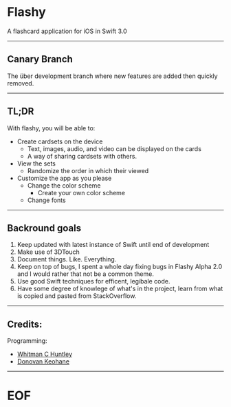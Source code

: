 # Flashy

A flashcard application for iOS in Swift 3.0

---
## Canary Branch
The über development branch where new features are added then quickly removed.

---

## TL;DR

With flashy, you will be able to:
- Create cardsets on the device
   - Text, images, audio, and video can be displayed on the cards
   - A way of sharing cardsets with others.
- View the sets
   - Randomize the order in which their viewed
- Customize the app as you please
   - Change the color scheme
      - Create your own color scheme
   - Change fonts
   
---
## Backround goals

1. Keep updated with latest instance of Swift until end of development
2. Make use of 3DTouch
3. Document things. Like. Everything.
4. Keep on top of bugs, I spent a whole day fixing bugs in Flashy Alpha 2.0 and I would rather that not be a common theme.
5. Use good Swift techniques for efficent, legibale code.
6. Have some degree of knowlege of what's in the project, learn from what is copied and pasted from StackOverflow.

---
## Credits:

Programming:
- [Whitman C Huntley](https://github.com/whitman-colm)
- [Donovan Keohane](https://github.com/donovank)

---

# EOF
